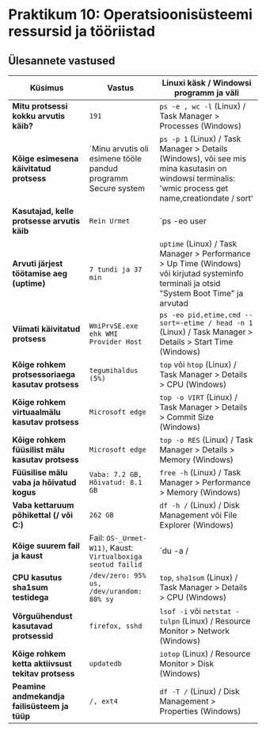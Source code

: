 # Praktikum 10: Operatsioonisüsteemi ressursid ja tööriistad

## Ülesannete vastused

| Küsimus                                  | Vastus                               | Linuxi käsk / Windowsi programm ja väli                        |
|------------------------------------------|--------------------------------------|---------------------------------------------------------------|
| **Mitu protsessi kokku arvutis käib?**   | `191`                                | `ps -e , wc -l` (Linux) / Task Manager > Processes (Windows)   |
| **Kõige esimesena käivitatud protsess**  | `Minu arvutis oli esimene tööle pandud programm Secure system  | `ps -p 1` (Linux) / Task Manager > Details (Windows), või see mis mina kasutasin on windowsi terminalis: 'wmic process get name,creationdate / sort'          |
| **Kasutajad, kelle protsesse arvutis käib** | `Rein Urmet` | `ps -eo user | sort -u` (Linux) / Task Manager > Users (Windows) |
| **Arvuti järjest töötamise aeg (uptime)** | `7 tundi ja 37 min` | `uptime` (Linux) / Task Manager > Performance > Up Time (Windows) või kirjutad systeminfo terminali ja otsid "System Boot Time" ja arvutad |
| **Viimati käivitatud protsess**          | `WmiPrvSE.exe ehk WMI Provider Host` | `ps -eo pid,etime,cmd --sort=-etime / head -n 1` (Linux) / Task Manager > Details > Start Time (Windows) |
| **Kõige rohkem protsessoriaega kasutav protsess** | `tegumihaldus (5%)` | `top` või `htop` (Linux) / Task Manager > Details > CPU (Windows) |
| **Kõige rohkem virtuaalmälu kasutav protsess** | `Microsoft edge` | `top -o VIRT` (Linux) / Task Manager > Details > Commit Size (Windows) |
| **Kõige rohkem füüsilist mälu kasutav protsess** | `Microsoft edge` | `top -o RES` (Linux) / Task Manager > Details > Memory (Windows) |
| **Füüsilise mälu vaba ja hõivatud kogus** | `Vaba: 7.2 GB, Hõivatud: 8.1 GB` | `free -h` (Linux) / Task Manager > Performance > Memory (Windows) |
| **Vaba kettaruum põhikettal (/ või C:)** | `262 GB` | `df -h /` (Linux) / Disk Management või File Explorer (Windows) |
| **Kõige suurem fail ja kaust**           | Fail: `OS-_Urmet-W11)`, Kaust: `Virtualboxiga seotud failid` | `du -a / | sort -n -r | head -n 10` (Linux) / WinDirStat (Windows) |
| **CPU kasutus sha1sum testidega**        | `/dev/zero: 95% us, /dev/urandom: 80% sy` | `top`, `sha1sum` (Linux) / Task Manager > Details > CPU (Windows) |
| **Võrguühendust kasutavad protsessid**   | `firefox, sshd`                      | `lsof -i` või `netstat -tulpn` (Linux) / Resource Monitor > Network (Windows) |
| **Kõige rohkem ketta aktiivsust tekitav protsess** | `updatedb` | `iotop` (Linux) / Resource Monitor > Disk (Windows)            |
| **Peamine andmekandja failisüsteem ja tüüp** | `/, ext4`                           | `df -T /` (Linux) / Disk Management > Properties (Windows)    |

